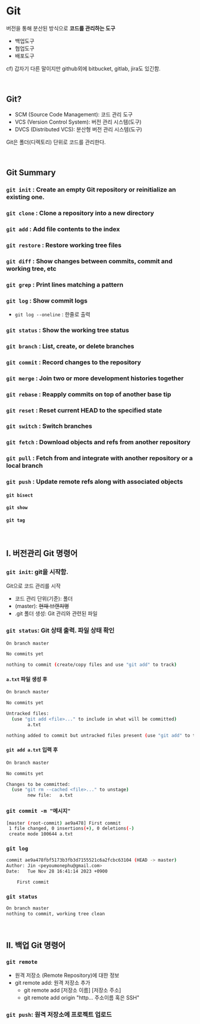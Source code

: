 # Git
버전을 통해 분산된 방식으로 __코드를 관리하는 도구__  
- 백업도구
- 협업도구
- 배포도구  

cf) 갑자기 다른 말이지만 github외에 bitbucket, gitlab, jira도 있긴함.

<br>

## Git?
- SCM (Source Code Management): 코드 관리 도구
- VCS (Version Control System): 버전 관리 시스템(도구)
- DVCS (Distributed VCS): 분산형 버전 관리 시스템(도구)

Git은 폴더(디렉토리) 단위로 코드를 관리한다.

<br>

## Git Summary
### `git init` : Create an empty Git repository or reinitialize an existing one.
### `git clone` : Clone a repository into a new directory
### `git add` : Add file contents to the index
### `git restore` : Restore working tree files
### `git diff` : Show changes between commits, commit and working tree, etc
### `git grep` : Print lines matching a pattern
### `git log` :  Show commit logs
- `git log --oneline` : 한줄로 출력
### `git status` : Show the working tree status
### `git branch` : List, create, or delete branches
### `git commit` :  Record changes to the repository
### `git merge` : Join two or more development histories together
### `git rebase` : Reapply commits on top of another base tip
### `git reset` : Reset current HEAD to the specified state
### `git switch` : Switch branches
### `git fetch` : Download objects and refs from another repository
### `git pull` : Fetch from and integrate with another repository or a local branch
### `git push` : Update remote refs along with associated objects

#### `git bisect`
#### `git show`
#### `git tag`



<br>

## I. 버전관리 Git 명령어
### `git init`: git을 시작함.
Git으로 코드 관리를 시작
- 코드 관리 단위(기준): 폴더
- (master): ~~현재 브랜치명~~
- .git 폴더 생성: Git 관리와 관련된 파일
### `git status`: Git 상태 출력. 파일 상태 확인
```bash
On branch master

No commits yet

nothing to commit (create/copy files and use "git add" to track)
```
#### `a.txt` 파일 생성 후
```bash
On branch master

No commits yet

Untracked files:
  (use "git add <file>..." to include in what will be committed)
        a.txt

nothing added to commit but untracked files present (use "git add" to track)
```

#### `git add a.txt` 입력 후
```bash
On branch master

No commits yet

Changes to be committed:
  (use "git rm --cached <file>..." to unstage)
        new file:   a.txt
```

### `git commit -m "메시지"`
```bash
[master (root-commit) ae9a478] First commit
 1 file changed, 0 insertions(+), 0 deletions(-)
 create mode 100644 a.txt
```

### `git log`
```bash
commit ae9a478fbf5173b3fb3d7155521c6a2fcbc63104 (HEAD -> master)
Author: Jin <peyoumonephu@gmail.com>
Date:   Tue Nov 28 16:41:14 2023 +0900

    First commit
```

### `git status`
```bash
On branch master
nothing to commit, working tree clean
```

<br>

## II. 백업 Git 명령어
### `git remote`
- 원격 저장소 (Remote Repository)에 대한 정보
- git remote add: 원격 저장소 추가
    - git remote add [저장소 이름] [저장소 주소]
    - git remote add origin "http... 주소이름 혹은 SSH"

### `git push`: 원격 저장소에 프로젝트 업로드



